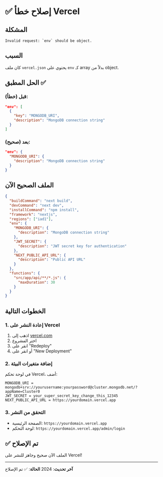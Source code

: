 # ✅ إصلاح خطأ Vercel

## المشكلة
```
Invalid request: `env` should be object.
```

## السبب
كان ملف `vercel.json` يحتوي على `env` كـ array بدلاً من object.

## الحل المطبق ✅

### قبل (خطأ):
```json
"env": [
  {
    "key": "MONGODB_URI",
    "description": "MongoDB connection string"
  }
]
```

### بعد (صحيح):
```json
"env": {
  "MONGODB_URI": {
    "description": "MongoDB connection string"
  }
}
```

## الملف الصحيح الآن

```json
{
  "buildCommand": "next build",
  "devCommand": "next dev",
  "installCommand": "npm install",
  "framework": "nextjs",
  "regions": ["iad1"],
  "env": {
    "MONGODB_URI": {
      "description": "MongoDB connection string"
    },
    "JWT_SECRET": {
      "description": "JWT secret key for authentication"
    },
    "NEXT_PUBLIC_API_URL": {
      "description": "Public API URL"
    }
  },
  "functions": {
    "src/app/api/**/*.js": {
      "maxDuration": 30
    }
  }
}
```

## الخطوات التالية

### 1. إعادة النشر على Vercel
1. اذهب إلى [vercel.com](https://vercel.com)
2. اختر المشروع
3. انقر على "Redeploy"
4. أو انقر على "New Deployment"

### 2. إضافة متغيرات البيئة
في لوحة تحكم Vercel، أضف:

```
MONGODB_URI = mongodb+srv://yourusername:yourpassword@cluster.mongodb.net/?appName=Cluster0
JWT_SECRET = your_super_secret_key_change_this_12345
NEXT_PUBLIC_API_URL = https://yourdomain.vercel.app
```

### 3. التحقق من النشر
- الصفحة الرئيسية: `https://yourdomain.vercel.app`
- لوحة التحكم: `https://yourdomain.vercel.app/admin/login`

## ✅ تم الإصلاح

الملف الآن صحيح وجاهز للنشر على Vercel!

---

**آخر تحديث**: 2024
**الحالة**: ✅ تم الإصلاح
